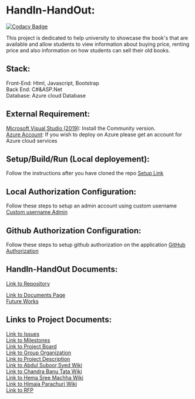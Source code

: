 # HandIn-HandOut:

[![Codacy Badge](https://app.codacy.com/project/badge/Grade/8741185222434701afd1fee193e59659)](https://www.codacy.com/gh/AbdulSuboor-Syed/HandIn-HandOut/dashboard?utm_source=github.com&utm_medium=referral&utm_content=AbdulSuboor-Syed/HandIn-HandOut&utm_campaign=Badge_Grade)<br>

This project is dedicated to help university to showcase the book's that are available and allow students to view information about buying price, renting price and also information on how students can sell their old books.

## Stack:

Front-End: Html, Javascript, Bootstrap<br>
Back End: C#&ASP.Net<br>
Database: Azure cloud Database<br>

## External Requirement:

[Microsoft Visual Studio (2019)](https://visualstudio.microsoft.com/downloads/): Install the Community version.<br>
[Azure Account](https://azure.microsoft.com/en-us/): If you wish to deploy on Azure please get an account for Azure cloud services <br>

## Setup/Build/Run (Local deployement):

Follow the instructions after you have cloned the repo [Setup Link](https://github.com/AbdulSuboor-Syed/HandIn-HandOut/blob/main/SETUP.md)

## Local Authorization Configuration:

Follow these steps to setup an admin account using custom username [Custom username Admin](https://github.com/AbdulSuboor-Syed/HandIn-HandOut/blob/main/Authorization-Configuration-locally.md)

## Github Authorization Configuration:

Follow these steps to setup github authorization on the application [GitHub Authorization](https://github.com/AbdulSuboor-Syed/HandIn-HandOut/blob/main/Authorization-Configuration-GitHub.md)

## HandIn-HandOut Documents:

[Link to Repository](https://github.com/AbdulSuboor-Syed/HandIn-HandOut-Code-Documentation)<br>

[Link to Documents Page](https://abdulsuboor-syed.github.io/HandIn-HandOut-Code-Documentation/)<br>
[Future Works](https://github.com/AbdulSuboor-Syed/HandIn-HandOut/blob/main/Future%20Works.md)

## Links to Project Documents:

[Link to Issues](https://github.com/AbdulSuboor-Syed/HandIn-HandOut/issues)<br>
[Link to Milestones](https://github.com/AbdulSuboor-Syed/HandIn-HandOut/milestones)<br>
[Link to Project Board](https://github.com/AbdulSuboor-Syed/HandIn-HandOut/projects/1)<br>
[Link to Group Organization](https://github.com/AbdulSuboor-Syed/HandIn-HandOut/wiki/Group-Organization)<br>
[Link to Project Description](https://github.com/AbdulSuboor-Syed/HandIn-HandOut/wiki)<br>
[Link to Abdul Suboor,Syed Wiki](https://github.com/AbdulSuboor-Syed/HandIn-HandOut/wiki/Abdul-Suboor,-Syed)<br>
[Link to Chandra Banu Tata Wiki](https://github.com/AbdulSuboor-Syed/HandIn-HandOut/wiki/Chandra-Bhanu-Tata)<br>
[Link to Hema Sree Machha Wiki](https://github.com/AbdulSuboor-Syed/HandIn-HandOut/wiki/Hema-Sree-Rathnam-Machha-Wiki)<br>
[Link to Himaja Parachuri Wiki](https://github.com/AbdulSuboor-Syed/HandIn-HandOut/wiki/Himaja-Parachuri-Wiki)<br>
[Link to RFP](https://github.com/HemaSreeRathnamMachha/691-01-F21-RFP-Group1/blob/main/HandIn-HandOut.md)<br>
